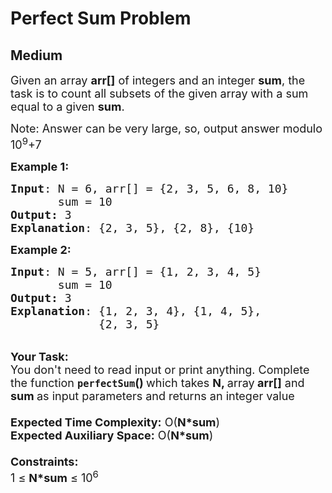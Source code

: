 # Perfect Sum Problem
## Medium 
<div class="problem-statement" style="user-select: auto;">
                <p style="user-select: auto;"></p><p style="user-select: auto;"><span style="font-size: 18px; user-select: auto;">Given an array <strong style="user-select: auto;">arr[]</strong> of integers and an integer <strong style="user-select: auto;">sum</strong>, the task is to count&nbsp;all subsets of the given array with a sum equal to a given <strong style="user-select: auto;">sum</strong>.</span></p>

<p style="user-select: auto;"><span style="font-size: 18px; user-select: auto;">Note: Answer can be very large, so, output answer modulo 10<sup style="user-select: auto;">9</sup>+7</span></p>

<p style="user-select: auto;"><span style="font-size: 18px; user-select: auto;"><strong style="user-select: auto;">Example 1:</strong></span></p>

<pre style="user-select: auto;"><span style="font-size: 18px; user-select: auto;"><strong style="user-select: auto;">Input</strong>: N = 6, arr[] = {2, 3, 5, 6, 8, 10}
       sum = 10
<strong style="user-select: auto;">Output:</strong> 3</span>
<span style="font-size: 18px; user-select: auto;"><strong style="user-select: auto;">Explanation</strong>: {2, 3, 5}, {2, 8}, {10}</span></pre>

<div style="user-select: auto;"><span style="font-size: 18px; user-select: auto;"><strong style="user-select: auto;">Example 2:</strong></span></div>

<pre style="user-select: auto;"><span style="font-size: 18px; user-select: auto;"><strong style="user-select: auto;">Input</strong>: N = 5, arr[] = {1, 2, 3, 4, 5}
       sum = 10
<strong style="user-select: auto;">Output:</strong> 3</span>
<span style="font-size: 18px; user-select: auto;"><strong style="user-select: auto;">Explanation</strong>: {1, 2, 3, 4}, {1, 4, 5}, 
             {2, 3, 5}</span></pre>

<div style="user-select: auto;"><br style="user-select: auto;">
<span style="font-size: 18px; user-select: auto;"><strong style="user-select: auto;">Your Task:&nbsp;&nbsp;</strong><br style="user-select: auto;">
You don't need to read input or print anything. Complete the function <strong style="user-select: auto;"><code style="user-select: auto;">perfectSum</code>()&nbsp;</strong>which takes <strong style="user-select: auto;">N, </strong>array<strong style="user-select: auto;"> arr[]</strong> and <strong style="user-select: auto;">sum </strong>as input parameters and returns an integer value<br style="user-select: auto;">
<br style="user-select: auto;">
<strong style="user-select: auto;">Expected Time Complexity:</strong> O(<strong style="user-select: auto;">N*sum</strong>)<br style="user-select: auto;">
<strong style="user-select: auto;">Expected Auxiliary Space:</strong> O(<strong style="user-select: auto;">N*sum</strong>)<br style="user-select: auto;">
<br style="user-select: auto;">
<strong style="user-select: auto;">Constraints:</strong><br style="user-select: auto;">
1 ≤ <strong style="user-select: auto;">N*sum</strong> ≤ 10<sup style="user-select: auto;">6</sup></span></div>
 <p style="user-select: auto;"></p>
            </div>